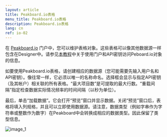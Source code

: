 ```yaml
---
layout: article
title: Peakboard.io表格
menu_title: Peakboard.io表格
description: Peakboard.io表格
lang: cn
ref: io-02
---
```

在 [Peakboard.io](https://peakboard.io) 门户中，您可以维护表格对象。这些表格可以像其他数据源一样包含在Designer中。请参见[本教程](/peakboardio//01-en-intro-peakboard-io.html)中关于使用门户和API密钥访问Peboard.io对象的信息。

如要使用Peakboard.io表格，请创建相应的数据源（您可能需要先输入用户名和API密钥）。像往常一样，它必须以唯一的名称命名。选择框会显示与指定API密钥（及其帐户）相关联的所有表格。“最大项目数”是可提取的最大行数。“重载间隔”指定检查数据实际情况频率的时间间隔（以秒为单位）。

最后，单击“加载数据”。它会打开“预览”窗口并显示数据。关闭“预览”窗口后，表格将填入列规格，并且可以立即使用数据源。请注意，数据类型（例如字串作为字符串或整数作为数字）在Peakboard中会转换成相应的数据类型。因此保留了类型信息。

![image_1](/assets/images/peakboard-io/table/datasource_peakboardio_table_01.png)
